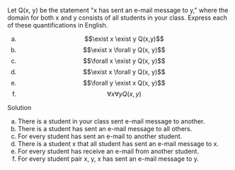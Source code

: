 Let Q(x, y) be the statement "x has sent an e-mail message to y," where the domain for both x and y consists of all students in your class. Express each of these quantifications in English.

1. $$\exist x \exist y Q(x,y)$$
1. $$\exist x \forall y Q(x, y)$$
1. $$\forall x \exist y Q(x, y)$$
1. $$\exist x \forall y Q(x, y)$$
1. $$\forall y \exist x Q(x, y)$$
1. $$\forall x \forall y Q(x, y)$$

Solution

1. There is a student in your class sent e-mail message to another.
1. There is a student has sent an e-mail message to all others.
1. For every student has sent an e-mail to another student.
1. There is a student x that all student has sent an e-mail message to x.
1. For every student has receive an e-mail from another student.
1. For every student pair x, y, x has sent an e-mail message to y.


<style type="text/css">
    ol { list-style-type: lower-alpha; }
</style>
